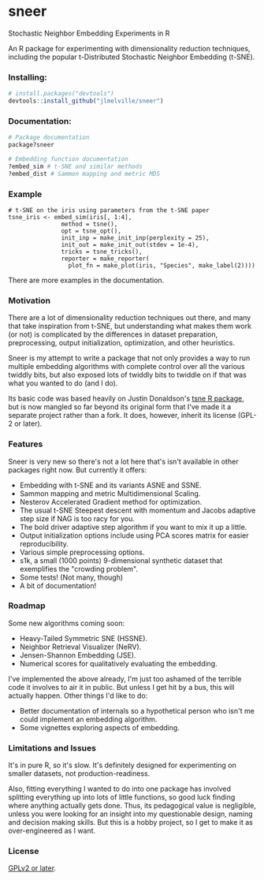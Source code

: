 # sneer
Stochastic Neighbor Embedding Experiments in R

An R package for experimenting with dimensionality reduction techniques, 
including the popular t-Distributed Stochastic Neighbor Embedding (t-SNE).

### Installing:
```R
# install.packages("devtools")
devtools::install_github("jlmelville/sneer")
```

### Documentation:
```R
# Package documentation
package?sneer

# Embedding function documentation
?embed_sim # t-SNE and similar methods
?embed_dist # Sammon mapping and metric MDS
```

### Example
```
# t-SNE on the iris using parameters from the t-SNE paper
tsne_iris <- embed_sim(iris[, 1:4],
               method = tsne(),
               opt = tsne_opt(),
               init_inp = make_init_inp(perplexity = 25),
               init_out = make_init_out(stdev = 1e-4),
               tricks = tsne_tricks(),
               reporter = make_reporter(
                 plot_fn = make_plot(iris, "Species", make_label(2))))
```
There are more examples in the documentation.

### Motivation

There are a lot of dimensionality reduction techniques out there, and many that 
take inspiration from t-SNE, but understanding what makes them work (or not) is 
complicated by the differences in dataset preparation, preprocessing, output 
initialization, optimization, and other heuristics. 

Sneer is my attempt to write a package that not only provides a way to run 
multiple embedding algorithms with complete control over all the various 
twiddly bits, but also exposed lots of twiddly bits to twiddle on if that was 
what you wanted to do (and I do).

Its basic code was based heavily on Justin Donaldson's 
[tsne R package](https://github.com/cran/tsne), but is now mangled so far 
beyond its original form that I've made it a separate project rather than a 
fork. It does, however, inherit its license (GPL-2 or later).

### Features

Sneer is very new so there's not a lot here that's isn't available in other
packages right now. But currently it offers:

* Embedding with t-SNE and its variants ASNE and SSNE.
* Sammon mapping and metric Multidimensional Scaling.
* Nesterov Accelerated Gradient method for optimization.
* The usual t-SNE Steepest descent with momentum and Jacobs adaptive step size
if NAG is too racy for you.
* The bold driver adaptive step algorithm if you want to mix it up a little.
* Output initialization options include using PCA scores matrix for easier
reproducibility.
* Various simple preprocessing options.
* s1k, a small (1000 points) 9-dimensional synthetic dataset that exemplifies
the "crowding problem".
* Some tests! (Not many, though)
* A bit of documentation!

### Roadmap
Some new algorithms coming soon:

* Heavy-Tailed Symmetric SNE (HSSNE).
* Neighbor Retrieval Visualizer (NeRV).
* Jensen-Shannon Embedding (JSE).
* Numerical scores for qualitatively evaluating the embedding.

I've implemented the above already, I'm just too ashamed of the terrible code it
involves to air it in public. But unless I get hit by a bus, this will actually
happen. Other things I'd like to do:

* Better documentation of internals so a hypothetical person who isn't me
could implement an embedding algorithm.
* Some vignettes exploring aspects of embedding.

### Limitations and Issues
It's in pure R, so it's slow. It's definitely designed for experimenting on 
smaller datasets, not production-readiness.

Also, fitting everything I wanted to do into one package has involved 
splitting everything up into lots of little functions, so good luck finding 
where anything actually gets done. Thus, its pedagogical value is negligible, 
unless you were looking for an insight into my questionable design, naming and 
decision making skills. But this is a hobby project, so I get to make it as 
over-engineered as I want.

### License
[GPLv2 or later](https://www.gnu.org/licenses/gpl-2.0.txt).
